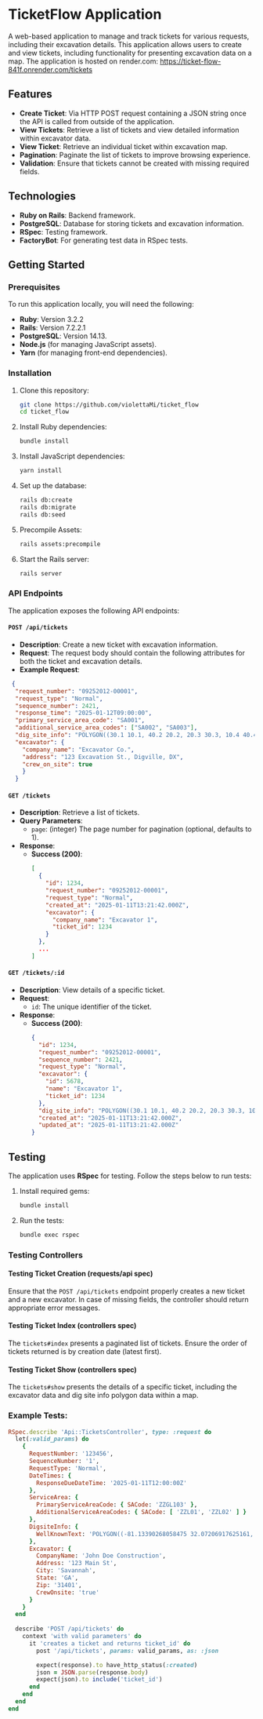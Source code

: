 # TicketFlow Application

A web-based application to manage and track tickets for various requests, including their excavation details. This application allows users to create and view tickets, including functionality for presenting excavation data on a map.
The application is hosted on render.com: https://ticket-flow-841f.onrender.com/tickets

## Features

- **Create Ticket**: Via  HTTP POST request containing a JSON string once the API is called from outside of the application.
- **View Tickets**: Retrieve a list of tickets and view detailed information within excavator data.
- **View Ticket**: Retrieve an individual ticket within excavation map.
- **Pagination**: Paginate the list of tickets to improve browsing experience.
- **Validation**: Ensure that tickets cannot be created with missing required fields.

## Technologies

- **Ruby on Rails**: Backend framework.
- **PostgreSQL**: Database for storing tickets and excavation information.
- **RSpec**: Testing framework.
- **FactoryBot**: For generating test data in RSpec tests.

## Getting Started

### Prerequisites

To run this application locally, you will need the following:

- **Ruby**: Version 3.2.2
- **Rails**: Version 7.2.2.1
- **PostgreSQL**: Version 14.13.
- **Node.js** (for managing JavaScript assets).
- **Yarn** (for managing front-end dependencies).

### Installation

1. Clone this repository:
    ```bash
    git clone https://github.com/violettaMi/ticket_flow
    cd ticket_flow
    ```

2. Install Ruby dependencies:
    ```bash
    bundle install
    ```

3. Install JavaScript dependencies:
    ```bash
    yarn install
    ```

4. Set up the database:
    ```bash
    rails db:create
    rails db:migrate
    rails db:seed
    ```

5. Precompile Assets:
    ```bash
    rails assets:precompile
    ```

6. Start the Rails server:
    ```bash
    rails server
    ```

### API Endpoints

The application exposes the following API endpoints:

#### `POST /api/tickets`

- **Description**: Create a new ticket with excavation information.
- **Request**: The request body should contain the following attributes for both the ticket and excavation details.
- **Example Request**:
```json
 {
  "request_number": "09252012-00001",
  "request_type": "Normal",
  "sequence_number": 2421,
  "response_time": "2025-01-12T09:00:00",
  "primary_service_area_code": "SA001",
  "additional_service_area_codes": ["SA002", "SA003"],
  "dig_site_info": "POLYGON((30.1 10.1, 40.2 20.2, 20.3 30.3, 10.4 40.4, 30.1 10.1))",
  "excavator": {
    "company_name": "Excavator Co.",
    "address": "123 Excavation St., Digville, DX",
    "crew_on_site": true
    }
  }
```

#### `GET /tickets`

- **Description**: Retrieve a list of tickets.
- **Query Parameters**:
  - `page`: (integer) The page number for pagination (optional, defaults to 1).
- **Response**:
  - **Success (200)**:
    ```json
    [
      {
        "id": 1234,
        "request_number": "09252012-00001",
        "request_type": "Normal",
        "created_at": "2025-01-11T13:21:42.000Z",
        "excavator": {
          "company_name": "Excavator 1",
          "ticket_id": 1234
        }
      },
      ...
    ]
    ```

#### `GET /tickets/:id`

- **Description**: View details of a specific ticket.
- **Request**:
  - `id`: The unique identifier of the ticket.
- **Response**:
  - **Success (200)**:
    ```json
    {
      "id": 1234,
      "request_number": "09252012-00001",
      "sequence_number": 2421,
      "request_type": "Normal",
      "excavator": {
        "id": 5678,
        "name": "Excavator 1",
        "ticket_id": 1234
      },
      "dig_site_info": "POLYGON((30.1 10.1, 40.2 20.2, 20.3 30.3, 10.4 40.4, 30.1 10.1))",
      "created_at": "2025-01-11T13:21:42.000Z",
      "updated_at": "2025-01-11T13:21:42.000Z"
    }
    ```

## Testing

The application uses **RSpec** for testing. Follow the steps below to run tests:

1. Install required gems:
    ```bash
    bundle install
    ```

2. Run the tests:
    ```bash
    bundle exec rspec
    ```

### Testing Controllers

#### Testing Ticket Creation (requests/api spec)

Ensure that the `POST /api/tickets` endpoint properly creates a new ticket and a new excavator. In case of missing fields, the controller should return appropriate error messages.

#### Testing Ticket Index (controllers spec)

The `tickets#index` presents a paginated list of tickets. Ensure the order of tickets returned is by creation date (latest first).

#### Testing Ticket Show (controllers spec)

The `tickets#show` presents the details of a specific ticket, including the excavator data and dig site info polygon data within a map.

### Example Tests:

```ruby
RSpec.describe 'Api::TicketsController', type: :request do
  let(:valid_params) do
    {
      RequestNumber: '123456',
      SequenceNumber: '1',
      RequestType: 'Normal',
      DateTimes: {
        ResponseDueDateTime: '2025-01-11T12:00:00Z'
      },
      ServiceArea: {
        PrimaryServiceAreaCode: { SACode: 'ZZGL103' },
        AdditionalServiceAreaCodes: { SACode: [ 'ZZL01', 'ZZL02' ] }
      },
      DigsiteInfo: {
        WellKnownText: 'POLYGON((-81.13390268058475 32.07206917625161, -81.14660562247929 32.04064386441295))'
      },
      Excavator: {
        CompanyName: 'John Doe Construction',
        Address: '123 Main St',
        City: 'Savannah',
        State: 'GA',
        Zip: '31401',
        CrewOnsite: 'true'
      }
    }
  end
  
  describe 'POST /api/tickets' do
    context 'with valid parameters' do
      it 'creates a ticket and returns ticket_id' do
        post '/api/tickets', params: valid_params, as: :json

        expect(response).to have_http_status(:created)
        json = JSON.parse(response.body)
        expect(json).to include('ticket_id')
      end
    end
  end
end
